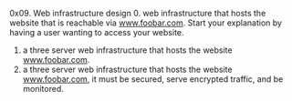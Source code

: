 0x09. Web infrastructure design
0. web infrastructure that hosts the website that is reachable via www.foobar.com. Start your explanation by having a user wanting to access your website.
1. a three server web infrastructure that hosts the website www.foobar.com.
2. a three server web infrastructure that hosts the website www.foobar.com, it must be secured, serve encrypted traffic, and be monitored.
